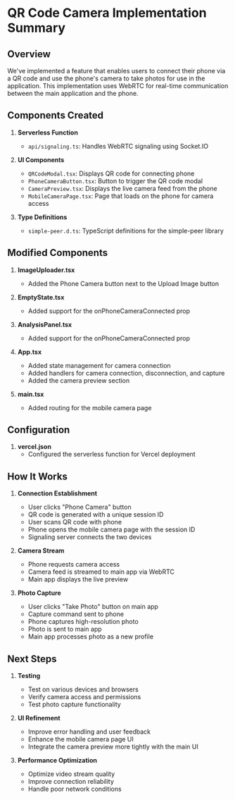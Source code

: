 # QR Code Camera Implementation Summary

## Overview

We've implemented a feature that enables users to connect their phone via a QR code and use the phone's camera to take photos for use in the application. This implementation uses WebRTC for real-time communication between the main application and the phone.

## Components Created

1. **Serverless Function**
   - `api/signaling.ts`: Handles WebRTC signaling using Socket.IO

2. **UI Components**
   - `QRCodeModal.tsx`: Displays QR code for connecting phone
   - `PhoneCameraButton.tsx`: Button to trigger the QR code modal
   - `CameraPreview.tsx`: Displays the live camera feed from the phone
   - `MobileCameraPage.tsx`: Page that loads on the phone for camera access

3. **Type Definitions**
   - `simple-peer.d.ts`: TypeScript definitions for the simple-peer library

## Modified Components

1. **ImageUploader.tsx**
   - Added the Phone Camera button next to the Upload Image button

2. **EmptyState.tsx**
   - Added support for the onPhoneCameraConnected prop

3. **AnalysisPanel.tsx**
   - Added support for the onPhoneCameraConnected prop

4. **App.tsx**
   - Added state management for camera connection
   - Added handlers for camera connection, disconnection, and capture
   - Added the camera preview section

5. **main.tsx**
   - Added routing for the mobile camera page

## Configuration

1. **vercel.json**
   - Configured the serverless function for Vercel deployment

## How It Works

1. **Connection Establishment**
   - User clicks "Phone Camera" button
   - QR code is generated with a unique session ID
   - User scans QR code with phone
   - Phone opens the mobile camera page with the session ID
   - Signaling server connects the two devices

2. **Camera Stream**
   - Phone requests camera access
   - Camera feed is streamed to main app via WebRTC
   - Main app displays the live preview

3. **Photo Capture**
   - User clicks "Take Photo" button on main app
   - Capture command sent to phone
   - Phone captures high-resolution photo
   - Photo is sent to main app
   - Main app processes photo as a new profile

## Next Steps

1. **Testing**
   - Test on various devices and browsers
   - Verify camera access and permissions
   - Test photo capture functionality

2. **UI Refinement**
   - Improve error handling and user feedback
   - Enhance the mobile camera page UI
   - Integrate the camera preview more tightly with the main UI

3. **Performance Optimization**
   - Optimize video stream quality
   - Improve connection reliability
   - Handle poor network conditions 